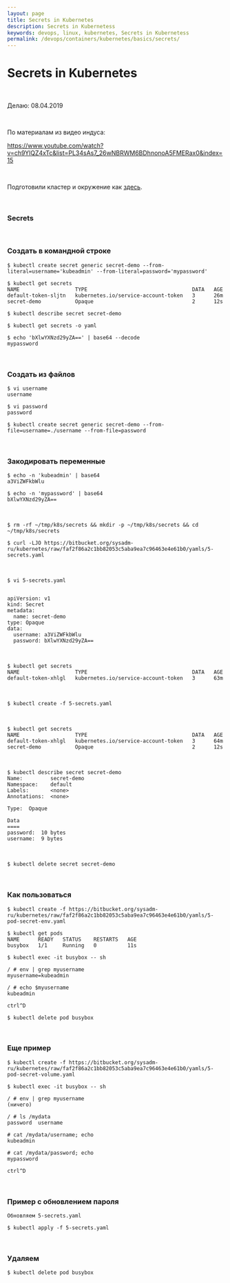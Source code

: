 ```yaml
---
layout: page
title: Secrets in Kubernetes
description: Secrets in Kubernetess
keywords: devops, linux, kubernetes, Secrets in Kubernetess
permalink: /devops/containers/kubernetes/basics/secrets/
---
```


# Secrets in Kubernetes

<br/>

Делаю: 08.04.2019

<br/>

По материалам из видео индуса:

https://www.youtube.com/watch?v=ch9YlQZ4xTc&list=PL34sAs7_26wNBRWM6BDhnonoA5FMERax0&index=15

<br/>

Подготовили кластер и окружение как <a href="/devops/containers/kubernetes/kubeadm/vagrant-centos7-3-node-kubernetes-cluster/">здесь</a>.

<br/>

### Secrets

<br/>

### Создать в командной строке

    $ kubectl create secret generic secret-demo --from-literal=username='kubeadmin' --from-literal=password='mypassword'

    $ kubectl get secrets
    NAME                  TYPE                                  DATA   AGE
    default-token-sljtn   kubernetes.io/service-account-token   3      26m
    secret-demo           Opaque                                2      12s

    $ kubectl describe secret secret-demo

    $ kubectl get secrets -o yaml

    $ echo 'bXlwYXNzd29yZA==' | base64 --decode
    mypassword

<br/>

### Создать из файлов

    $ vi username
    username

    $ vi password
    password

    $ kubectl create secret generic secret-demo --from-file=username=./username --from-file=password

<br/>

### Закодировать переменные

    $ echo -n 'kubeadmin' | base64
    a3ViZWFkbWlu

    $ echo -n 'mypassword' | base64
    bXlwYXNzd29yZA==

<br/>

    $ rm -rf ~/tmp/k8s/secrets && mkdir -p ~/tmp/k8s/secrets && cd ~/tmp/k8s/secrets

    $ curl -LJO https://bitbucket.org/sysadm-ru/kubernetes/raw/faf2f86a2c1bb82053c5aba9ea7c96463e4e61b0/yamls/5-secrets.yaml

<br/>

    $ vi 5-secrets.yaml

```

apiVersion: v1
kind: Secret
metadata:
  name: secret-demo
type: Opaque
data:
  username: a3ViZWFkbWlu
  password: bXlwYXNzd29yZA==

```

<br/>

    $ kubectl get secrets
    NAME                  TYPE                                  DATA   AGE
    default-token-xhlgl   kubernetes.io/service-account-token   3      63m

<br/>

    $ kubectl create -f 5-secrets.yaml

<br/>

    $ kubectl get secrets
    NAME                  TYPE                                  DATA   AGE
    default-token-xhlgl   kubernetes.io/service-account-token   3      64m
    secret-demo           Opaque                                2      12s

<br/>

    $ kubectl describe secret secret-demo
    Name:         secret-demo
    Namespace:    default
    Labels:       <none>
    Annotations:  <none>

    Type:  Opaque

    Data
    ====
    password:  10 bytes
    username:  9 bytes

<br/>

    $ kubectl delete secret secret-demo

<br/>

### Как пользоваться

    $ kubectl create -f https://bitbucket.org/sysadm-ru/kubernetes/raw/faf2f86a2c1bb82053c5aba9ea7c96463e4e61b0/yamls/5-pod-secret-env.yaml

    $ kubectl get pods
    NAME      READY   STATUS    RESTARTS   AGE
    busybox   1/1     Running   0          11s

    $ kubectl exec -it busybox -- sh

    / # env | grep myusername
    myusername=kubeadmin

    / # echo $myusername
    kubeadmin

    ctrl^D

    $ kubectl delete pod busybox

<br/>

### Еще пример

    $ kubectl create -f https://bitbucket.org/sysadm-ru/kubernetes/raw/faf2f86a2c1bb82053c5aba9ea7c96463e4e61b0/yamls/5-pod-secret-volume.yaml

    $ kubectl exec -it busybox -- sh

    / # env | grep myusername
    (ничего)

    / # ls /mydata
    password  username

    # cat /mydata/username; echo
    kubeadmin

    # cat /mydata/password; echo
    mypassword

    ctrl^D

<br/>

### Пример с обновлением пароля

    Обновляем 5-secrets.yaml

    $ kubectl apply -f 5-secrets.yaml

<br/>

### Удаляем

    $ kubectl delete pod busybox
